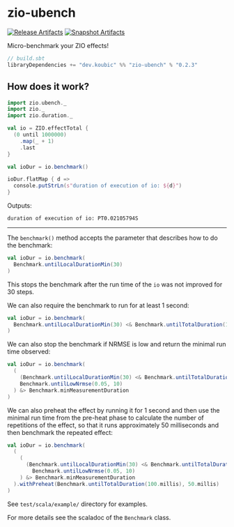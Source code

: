 # zio-ubench

[![Release Artifacts][Badge-SonatypeReleases]][Link-SonatypeReleases]
[![Snapshot Artifacts][Badge-SonatypeSnapshots]][Link-SonatypeSnapshots]

Micro-benchmark your ZIO effects!

```sbt
// build.sbt
libraryDependencies += "dev.koubic" %% "zio-ubench" % "0.2.3"
```

## How does it work?

```scala
import zio.ubench._
import zio._
import zio.duration._

val io = ZIO.effectTotal {
  (0 until 1000000)
    .map(_ + 1)
    .last
}

val ioDur = io.benchmark()

ioDur.flatMap { d =>
  console.putStrLn(s"duration of execution of io: ${d}")
}
```

Outputs:

```
duration of execution of io: PT0.02105794S
```

---- 

The `benchmark()` method accepts the parameter that describes how to do the benchmark:

```scala
val ioDur = io.benchmark(
  Benchmark.untilLocalDurationMin(30)
)
```
This stops the benchmark after the run time of the `io` was not improved for 30 steps.

We can also require the benchmark to run for at least 1 second:

```scala
val ioDur = io.benchmark(
  Benchmark.untilLocalDurationMin(30) <& Benchmark.untilTotalDuration(1.second)
)
```

We can also stop the benchmark if NRMSE is low and return the minimal run time observed:

```scala
val ioDur = io.benchmark(
  (
    (Benchmark.untilLocalDurationMin(30) <& Benchmark.untilTotalDuration(1.second)) ||
    Benchmark.untilLowNrmse(0.05, 10)
  ) &> Benchmark.minMeasurementDuration
)
```

We can also preheat the effect by running it for 1 second and then use
the minimal run time from the pre-heat phase to calculate the number of repetitions of the effect,
so that it runs approximately 50 milliseconds and then benchmark the repeated effect:

```scala
val ioDur = io.benchmark(
  (
    (
      (Benchmark.untilLocalDurationMin(30) <& Benchmark.untilTotalDuration(1.second)) ||
        Benchmark.untilLowNrmse(0.05, 10)
    ) &> Benchmark.minMeasurementDuration
  ).withPreheat(Benchmark.untilTotalDuration(100.millis), 50.millis)
)

```

See `test/scala/example/` directory for examples.

For more details see the scaladoc of the `Benchmark` class.

[Badge-SonatypeReleases]: https://img.shields.io/nexus/r/https/s01.oss.sonatype.org/dev.koubic/zio-ubench_2.13.svg "Sonatype Releases"
[Badge-SonatypeSnapshots]: https://img.shields.io/nexus/s/https/s01.oss.sonatype.org/dev.koubic/zio-ubench_2.13.svg "Sonatype Snapshots"
[Link-SonatypeSnapshots]: https://s01.oss.sonatype.org/content/repositories/snapshots/dev/koubic/zio-ubenchc_2.13/ "Sonatype Snapshots"
[Link-SonatypeReleases]: https://s01.oss.sonatype.org/content/repositories/releases/dev/koubic/zio-ubenchc_2.13/ "Sonatype Releases"
